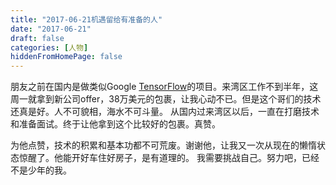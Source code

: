```yaml
---
title: "2017-06-21机遇留给有准备的人"
date: "2017-06-21"
draft: false
categories: [人物]
hiddenFromHomePage: false
---
```

朋友之前在国内是做类似Google [TensorFlow](https://www.google.com/url?sa=t&rct=j&q=&esrc=s&source=web&cd=1&cad=rja&uact=8&ved=0ahUKEwiYyp2F3s_UAhVr7YMKHbLoDxEQFggrMAA&url=https%3A%2F%2Fwww.tensorflow.org%2F&usg=AFQjCNHOIMqgyOxYxQ-gu11yoVJ1z4RX5A)的项目。来湾区工作不到半年，这周一就拿到新公司offer，38万美元的包裹，让我心动不已。但是这个哥们的技术还真是好。人不可貌相，海水不可斗量。 从国内过来湾区以后，一直在打磨技术和准备面试。终于让他拿到这个比较好的包裹。真赞。

为他点赞，技术的积累和基本功都不可荒废。谢谢他，让我又一次从现在的懒惰状态惊醒了。他能开好车住好房子，是有道理的。 我需要挑战自己。努力吧，已经不是少年的我。
